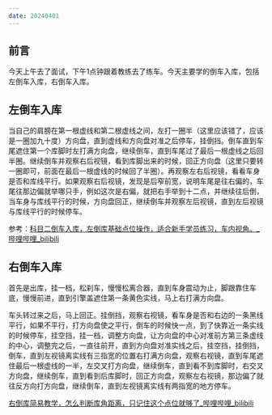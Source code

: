 ```yaml
---
date: 20240401
---
```


## 前言

今天上午去了面试，下午1点钟跟着教练去了练车。今天主要学的倒车入库，包括左倒车入库，右倒车入库。

## 左倒车入库

当自己的肩膀在第一根虚线和第二根虚线之间，左打一圈半（这里应该错了，应该是一圈加九十度）方向盘，直到虚线和方向盘对准之后停车，挂倒挡。倒车直到车尾遮住第一个库脚时左打满方向盘，继续倒车，直到车尾过了最后一根虚线之后回半圈。继续倒车并观察右后视镜，看到库脚出来的时候，回正方向盘（这里只要转一圈即可，前面在最后一根虚线的时候回了半圈）。再观察左右后视镜，看看车身是否和库线平行。如果观察右后视镜，发现是后窄前宽，说明车尾是往右偏的，车尾往那边偏就举哪只手，例如这次是右偏，就把右手举到十二点，并继续往后倒，当车身与库线平行的时候，方向盘回正，继续倒车并观察左后视镜，直到左后视镜与库线平行的时候停车。

参考：[科目二倒车入库，左倒库基础点位操作，适合新手学员练习，车内视角。_哔哩哔哩_bilibili](https://www.bilibili.com/video/BV1wX4y1P7cp/?spm_id_from=333.337.search-card.all.click&vd_source=081641abeed94aff322f0473e2c1773d)

## 右倒车入库

首先是出库，挂一档，松刹车，慢慢松离合器，直到车身震动为止，脚跟靠住车底，慢慢前进，直到引擎盖遮住第一条黄色实线，马上右打满方向盘。

车头转过来之后，马上回正。挂倒挡，观察右视镜，看车身是否和右边的一条黑线平行，如果不平行，打方向盘使之平行，倒车的时候快一点，到了快靠近一条实线的时候停车，挂空挡，挂一档，调整方向盘，让方向盘的中心对准前方第三条虚线的中心，调整完之后，一直往前开，直到方向盘对准实线之后，挂空挡，挂倒挡，倒车，直到左视镜离实线有三指宽的位置右打满方向盘，观察右视镜，直到车尾遮住最后一根虚线的一半，左交叉打方向盘，继续倒车，直到看不到库脚时，右交叉方向盘，继续倒车，直到看到后库脚时，回正方向盘，观察左右视镜，那边偏了就往反方向打方向盘，继续倒车，直到左视镜离实线有两指宽的地方停车。

[右倒库简易教学，怎么判断库角距离，只记住这个点位就够了_哔哩哔哩_bilibili](https://www.bilibili.com/video/BV1Y5411K7Sa/?spm_id_from=333.337.search-card.all.click&vd_source=081641abeed94aff322f0473e2c1773d)